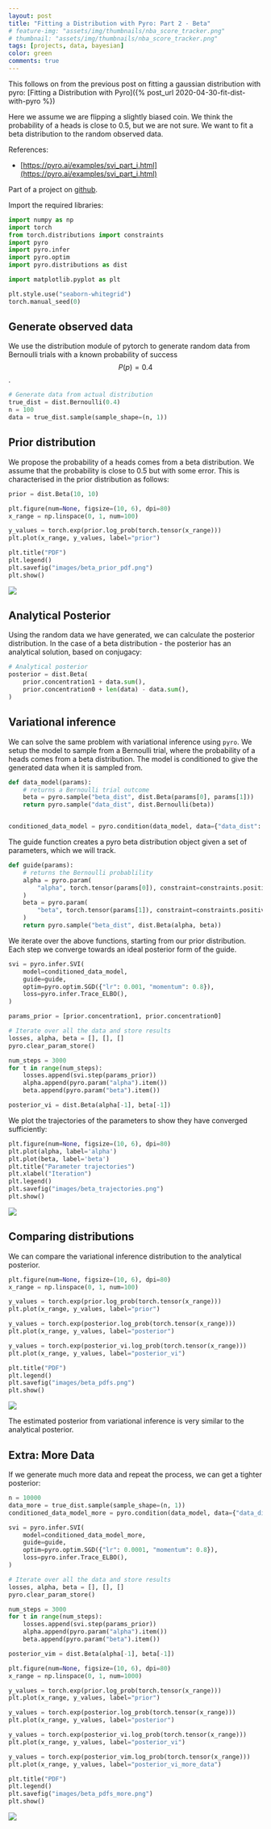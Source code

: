 ```yaml
---
layout: post
title: "Fitting a Distribution with Pyro: Part 2 - Beta"
# feature-img: "assets/img/thumbnails/nba_score_tracker.png"
# thumbnail: "assets/img/thumbnails/nba_score_tracker.png"
tags: [projects, data, bayesian]
color: green
comments: true
---
```



This follows on from the previous post on fitting a gaussian distribution with pyro:
[Fitting a Distribution with Pyro]({% post_url 2020-04-30-fit-dist-with-pyro %})

 Here we assume we are flipping a slightly biased coin.
 We think the probability of a heads is close to 0.5, but we are not sure.
 We want to fit a beta distribution to the random observed data.

 References:
   * [https://pyro.ai/examples/svi_part_i.html](https://pyro.ai/examples/svi_part_i.html)

Part of a project on [github](https://github.com/stanton119/data-analysis/raw/master/FitDistWithPyro).

 Import the required libraries:


```python
import numpy as np
import torch
from torch.distributions import constraints
import pyro
import pyro.infer
import pyro.optim
import pyro.distributions as dist

import matplotlib.pyplot as plt

plt.style.use("seaborn-whitegrid")
torch.manual_seed(0)
```

## Generate observed data
 We use the distribution module of pytorch to generate random data from Bernoulli trials with a known probability of success $$P(p)=0.4$$.


```python
# Generate data from actual distribution
true_dist = dist.Bernoulli(0.4)
n = 100
data = true_dist.sample(sample_shape=(n, 1))
```

## Prior distribution
 We propose the probability of a heads comes from a beta distribution.
 We assume that the probability is close to 0.5 but with some error.
 This is characterised in the prior distribution as follows:


```python
prior = dist.Beta(10, 10)

plt.figure(num=None, figsize=(10, 6), dpi=80)
x_range = np.linspace(0, 1, num=100)

y_values = torch.exp(prior.log_prob(torch.tensor(x_range)))
plt.plot(x_range, y_values, label="prior")

plt.title("PDF")
plt.legend()
plt.savefig("images/beta_prior_pdf.png")
plt.show()
```

 ![](https://github.com/stanton119/data-analysis/raw/master/FitDistWithPyro/images/beta_prior_pdf.png)

## Analytical Posterior
 Using the random data we have generated, we can calculate the posterior distribution.
 In the case of a beta distribution - the posterior has an analytical solution,
 based on conjugacy:


```python
# Analytical posterior
posterior = dist.Beta(
    prior.concentration1 + data.sum(),
    prior.concentration0 + len(data) - data.sum(),
)
```

## Variational inference
 We can solve the same problem with variational inference using `pyro`.
 We setup the model to sample from a Bernoulli trial,
 where the probability of a heads comes from a beta distribution.
 The model is conditioned to give the generated data when it is sampled from.


```python
def data_model(params):
    # returns a Bernoulli trial outcome
    beta = pyro.sample("beta_dist", dist.Beta(params[0], params[1]))
    return pyro.sample("data_dist", dist.Bernoulli(beta))


conditioned_data_model = pyro.condition(data_model, data={"data_dist": data})
```

 The guide function creates a pyro beta distribution object given a set of parameters,
 which we will track.


```python
def guide(params):
    # returns the Bernoulli probablility
    alpha = pyro.param(
        "alpha", torch.tensor(params[0]), constraint=constraints.positive
    )
    beta = pyro.param(
        "beta", torch.tensor(params[1]), constraint=constraints.positive
    )
    return pyro.sample("beta_dist", dist.Beta(alpha, beta))
```

 We iterate over the above functions, starting from our prior distribution.
 Each step we converge towards an ideal posterior form of the guide.


```python
svi = pyro.infer.SVI(
    model=conditioned_data_model,
    guide=guide,
    optim=pyro.optim.SGD({"lr": 0.001, "momentum": 0.8}),
    loss=pyro.infer.Trace_ELBO(),
)

params_prior = [prior.concentration1, prior.concentration0]

# Iterate over all the data and store results
losses, alpha, beta = [], [], []
pyro.clear_param_store()

num_steps = 3000
for t in range(num_steps):
    losses.append(svi.step(params_prior))
    alpha.append(pyro.param("alpha").item())
    beta.append(pyro.param("beta").item())

posterior_vi = dist.Beta(alpha[-1], beta[-1])
```

 We plot the trajectories of the parameters to show they have converged sufficiently:


```python
plt.figure(num=None, figsize=(10, 6), dpi=80)
plt.plot(alpha, label='alpha')
plt.plot(beta, label='beta')
plt.title("Parameter trajectories")
plt.xlabel("Iteration")
plt.legend()
plt.savefig("images/beta_trajectories.png")
plt.show()
```

 ![](https://github.com/stanton119/data-analysis/raw/master/FitDistWithPyro/images/beta_trajectories.png)

## Comparing distributions
 We can compare the variational inference distribution to the analytical posterior.


```python
plt.figure(num=None, figsize=(10, 6), dpi=80)
x_range = np.linspace(0, 1, num=100)

y_values = torch.exp(prior.log_prob(torch.tensor(x_range)))
plt.plot(x_range, y_values, label="prior")

y_values = torch.exp(posterior.log_prob(torch.tensor(x_range)))
plt.plot(x_range, y_values, label="posterior")

y_values = torch.exp(posterior_vi.log_prob(torch.tensor(x_range)))
plt.plot(x_range, y_values, label="posterior_vi")

plt.title("PDF")
plt.legend()
plt.savefig("images/beta_pdfs.png")
plt.show()
```

 ![](https://github.com/stanton119/data-analysis/raw/master/FitDistWithPyro/images/beta_pdfs.png)

 The estimated posterior from variational inference is very similar to the analytical posterior.

## Extra: More Data
 If we generate much more data and repeat the process,
 we can get a tighter posterior:


```python
n = 10000
data_more = true_dist.sample(sample_shape=(n, 1))
conditioned_data_model_more = pyro.condition(data_model, data={"data_dist": data_more})

svi = pyro.infer.SVI(
    model=conditioned_data_model_more,
    guide=guide,
    optim=pyro.optim.SGD({"lr": 0.0001, "momentum": 0.8}),
    loss=pyro.infer.Trace_ELBO(),
)

# Iterate over all the data and store results
losses, alpha, beta = [], [], []
pyro.clear_param_store()

num_steps = 3000
for t in range(num_steps):
    losses.append(svi.step(params_prior))
    alpha.append(pyro.param("alpha").item())
    beta.append(pyro.param("beta").item())

posterior_vim = dist.Beta(alpha[-1], beta[-1])

plt.figure(num=None, figsize=(10, 6), dpi=80)
x_range = np.linspace(0, 1, num=1000)

y_values = torch.exp(prior.log_prob(torch.tensor(x_range)))
plt.plot(x_range, y_values, label="prior")

y_values = torch.exp(posterior.log_prob(torch.tensor(x_range)))
plt.plot(x_range, y_values, label="posterior")

y_values = torch.exp(posterior_vi.log_prob(torch.tensor(x_range)))
plt.plot(x_range, y_values, label="posterior_vi")

y_values = torch.exp(posterior_vim.log_prob(torch.tensor(x_range)))
plt.plot(x_range, y_values, label="posterior_vi_more_data")

plt.title("PDF")
plt.legend()
plt.savefig("images/beta_pdfs_more.png")
plt.show()
```

 ![](https://github.com/stanton119/data-analysis/raw/master/FitDistWithPyro/images/beta_pdfs_more.png)
